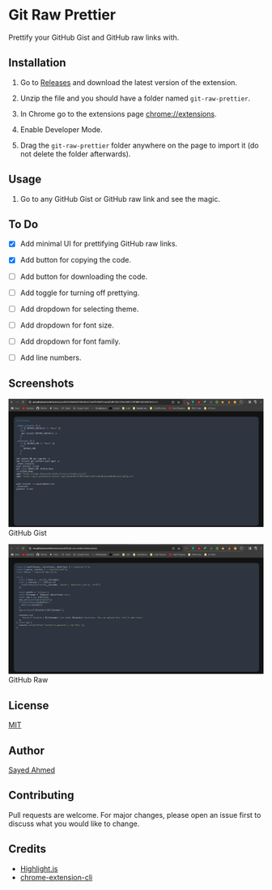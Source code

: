 # Git Raw Prettier

Prettify your GitHub Gist and GitHub raw links with.

## Installation

1. Go to [Releases](https://github.com/sayeed205/git-raw-prettier/releases) and download the latest version of the extension.

2. Unzip the file and you should have a folder named `git-raw-prettier`.

3. In Chrome go to the extensions page [chrome://extensions](chrome://extensions).

4. Enable Developer Mode.

5. Drag the `git-raw-prettier` folder anywhere on the page to import it (do not delete the folder afterwards).

## Usage

1. Go to any GitHub Gist or GitHub raw link and see the magic.

## To Do

- [x] Add minimal UI for prettifying GitHub raw links.

- [x] Add button for copying the code.

- [ ] Add button for downloading the code.

- [ ] Add toggle for turning off prettying.

- [ ] Add dropdown for selecting theme.

- [ ] Add dropdown for font size.

- [ ] Add dropdown for font family.

- [ ] Add line numbers.

## Screenshots

![GitHub Gist](./screenshots/gist.png)
GitHub Gist

![GitHub Raw](./screenshots/raw.png)
GitHub Raw

## License

[MIT](./LICENSE)

## Author

[Sayed Ahmed](https://github.com/sayeed205)

## Contributing

Pull requests are welcome. For major changes, please open an issue first to discuss what you would like to change.

## Credits

- [Highlight.js](https://highlightjs.org/)
- [chrome-extension-cli](https://github.com/dutiyesh/chrome-extension-cli)

